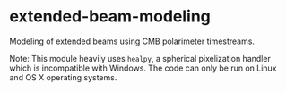 # extended-beam-modeling

Modeling of extended beams using CMB polarimeter timestreams.


Note: This module heavily uses `healpy`, a spherical pixelization
 handler which is incompatible with Windows. The code can only be run
  on Linux and OS X operating systems.